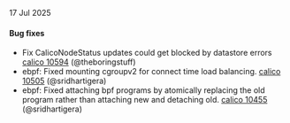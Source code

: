 17 Jul 2025

#### Bug fixes

- Fix CalicoNodeStatus updates could get blocked by datastore errors [calico 10594](https://github.com/projectcalico/calico/pull/10594) (@theboringstuff)
- ebpf: Fixed mounting cgroupv2 for connect time load balancing. [calico 10505](https://github.com/projectcalico/calico/pull/10505) (@sridhartigera)
- ebpf: Fixed attaching bpf programs by atomically replacing the old program rather than attaching new and detaching old. [calico 10455](https://github.com/projectcalico/calico/pull/10455) (@sridhartigera)
